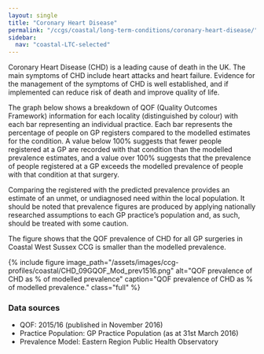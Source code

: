 ```yaml
---
layout: single
title: "Coronary Heart Disease"
permalink: "/ccgs/coastal/long-term-conditions/coronary-heart-disease/"
sidebar:
  nav: "coastal-LTC-selected"
---
```


Coronary Heart Disease (CHD) is a leading cause of death in the UK. The main symptoms of CHD include heart attacks and heart failure. Evidence for the management of the symptoms of CHD is well established, and if implemented can reduce risk of death and improve quality of life.

The graph below shows a breakdown of QOF (Quality Outcomes Framework) information for each locality (distinguished by colour) with each bar representing an individual practice. Each bar represents the percentage of people on GP registers compared to the modelled estimates for the condition. A value below 100% suggests that fewer people registered at a GP are recorded with that condition than the modelled prevalence estimates, and a value over 100% suggests that the prevalence of people registered at a GP exceeds the modelled prevalence of people with that condition at that surgery.

Comparing the registered with the predicted prevalence provides an estimate of an unmet, or undiagnosed need within the local population. It should be noted that prevalence figures are produced by applying nationally researched assumptions to each GP practice’s population and, as such, should be treated with some caution.

The figure shows that the QOF prevalence of CHD for all GP surgeries in Coastal West Sussex CCG is smaller than the modelled prevalence.

{% include figure image_path="/assets/images/ccg-profiles/coastal/CHD_09GQOF_Mod_prev1516.png" alt="QOF prevalence of CHD as % of modelled prevalence" caption="QOF prevalence of CHD as % of modelled prevalence." class="full" %}

### Data sources
- QOF: 2015/16 (published in November 2016)
- Practice Population: GP Practice Population (as at 31st March 2016)
- Prevalence Model: Eastern Region Public Health Observatory
			  

